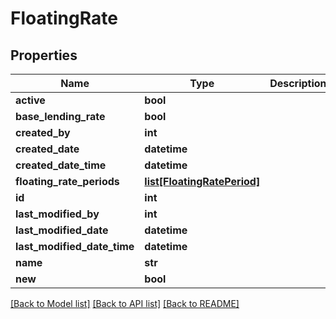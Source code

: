 # FloatingRate

## Properties
Name | Type | Description | Notes
------------ | ------------- | ------------- | -------------
**active** | **bool** |  | [optional] 
**base_lending_rate** | **bool** |  | [optional] 
**created_by** | **int** |  | 
**created_date** | **datetime** |  | 
**created_date_time** | **datetime** |  | 
**floating_rate_periods** | [**list[FloatingRatePeriod]**](FloatingRatePeriod.md) |  | [optional] 
**id** | **int** |  | [optional] 
**last_modified_by** | **int** |  | 
**last_modified_date** | **datetime** |  | 
**last_modified_date_time** | **datetime** |  | 
**name** | **str** |  | [optional] 
**new** | **bool** |  | [optional] 

[[Back to Model list]](../README.md#documentation-for-models) [[Back to API list]](../README.md#documentation-for-api-endpoints) [[Back to README]](../README.md)

